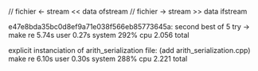
// fichier <- stream << data        ofstream
// fichier -> stream >> data        ifstream

e47e8bda35bc0d8ef9a71e038f566eb85773645a:
second best of 5 try ->
make re  5.74s user 0.27s system 292% cpu 2.056 total

explicit instanciation of arith_serialization file: (add arith_serialization.cpp)
make re  6.10s user 0.30s system 288% cpu 2.221 total